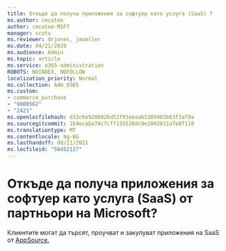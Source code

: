 ```yaml
---
title: Откъде да получа приложения за софтуер като услуга (SaaS) ?
ms.author: cmcatee
author: cmcatee-MSFT
manager: scotv
ms.reviewer: drjones, jmueller
ms.date: 04/21/2020
ms.audience: Admin
ms.topic: article
ms.service: o365-administration
ROBOTS: NOINDEX, NOFOLLOW
localization_priority: Normal
ms.collection: Adm_O365
ms.custom:
- commerce_purchase
- "9000562"
- "2421"
ms.openlocfilehash: d33c6e920b026d53f93eeaab5389403b03f3af9a
ms.sourcegitcommit: 1b4ecaba74cfcff155528dc9e1002011afe0f110
ms.translationtype: MT
ms.contentlocale: bg-BG
ms.lasthandoff: 08/21/2021
ms.locfileid: "58452127"
---
```

# <a name="where-do-i-get-software-as-a-service-saas-apps-from-microsoft-partners"></a>Откъде да получа приложения за софтуер като услуга (SaaS) от партньори на Microsoft?

Клиентите могат да търсят, проучват и закупуват приложения на SaaS от [AppSource.](https://appsource.microsoft.com)